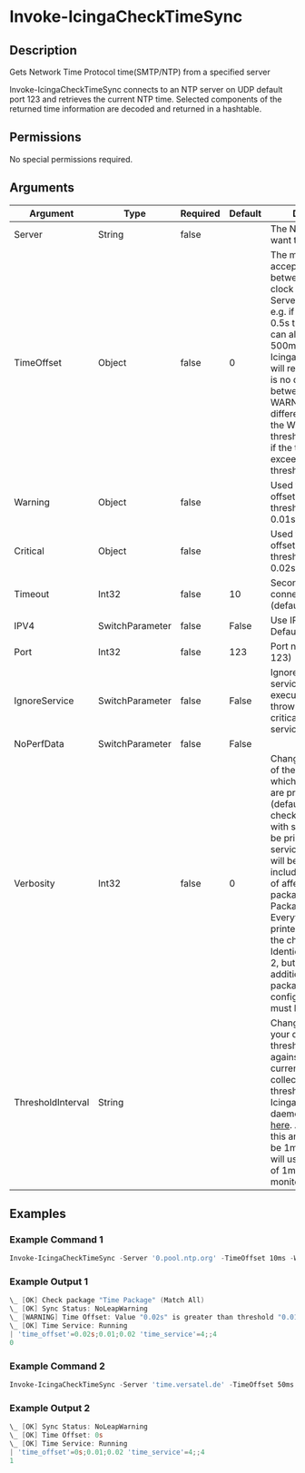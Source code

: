 
# Invoke-IcingaCheckTimeSync

## Description

Gets Network Time Protocol time(SMTP/NTP) from a specified server

Invoke-IcingaCheckTimeSync connects to an NTP server on UDP default port 123 and retrieves the current NTP time.
Selected components of the returned time information are decoded and returned in a hashtable.

## Permissions

No special permissions required.

## Arguments

| Argument | Type | Required | Default | Description |
| ---      | ---  | ---      | ---     | ---         |
| Server | String | false |  | The NTP Server you want to connect to. |
| TimeOffset | Object | false | 0 | The maximum acceptable offset between the local clock and the NTP Server, in seconds e.g. if you allow up to 0.5s timeoffset you can also enter 500ms. Invoke-IcingaCheckTimeSync will return OK, if there is no difference between them, WARNING, if the time difference exceeds the Warning threshold, CRITICAL, if the time difference exceeds the Critical threshold. |
| Warning | Object | false |  | Used to specify a offset Warning threshold e.g 10ms or 0.01s |
| Critical | Object | false |  | Used to specify a offset Critical threshold e.g 20ms or 0.02s. |
| Timeout | Int32 | false | 10 | Seconds before connection times out (default: 10) |
| IPV4 | SwitchParameter | false | False | Use IPV4 connection. Default $FALSE |
| Port | Int32 | false | 123 | Port number (default: 123) |
| IgnoreService | SwitchParameter | false | False | Ignores the W32Time service during check execution and will not throw warning or critical in case the service is not running |
| NoPerfData | SwitchParameter | false | False |  |
| Verbosity | Int32 | false | 0 | Changes the behavior of the plugin output which check states are printed: 0 (default): Only service checks/packages with state not OK will be printed 1: Only services with not OK will be printed including OK checks of affected check packages including Package config 2: Everything will be printed regardless of the check state 3: Identical to Verbose 2, but prints in addition the check package configuration e.g (All must be [OK]) |
| ThresholdInterval | String |  |  | Change the value your defined threshold checks against from the current value to a collected time threshold of the Icinga for Windows daemon, as described [here](https://icinga.com/docs/icinga-for-windows/latest/doc/service/10-Register-Service-Checks/). An example for this argument would be 1m or 15m which will use the average of 1m or 15m for monitoring. |

## Examples

### Example Command 1

```powershell
Invoke-IcingaCheckTimeSync -Server '0.pool.ntp.org' -TimeOffset 10ms -Warning 10ms -Critical 20ms -Verbosity 2
```

### Example Output 1

```powershell
\_ [OK] Check package "Time Package" (Match All)
\_ [OK] Sync Status: NoLeapWarning
\_ [WARNING] Time Offset: Value "0.02s" is greater than threshold "0.01s"
\_ [OK] Time Service: Running
| 'time_offset'=0.02s;0.01;0.02 'time_service'=4;;4
0    
```

### Example Command 2

```powershell
Invoke-IcingaCheckTimeSync -Server 'time.versatel.de' -TimeOffset 50ms -Warning 10ms -Critical 20ms -Verbosity 2
```

### Example Output 2

```powershell
\_ [OK] Sync Status: NoLeapWarning
\_ [OK] Time Offset: 0s
\_ [OK] Time Service: Running
| 'time_offset'=0s;0.01;0.02 'time_service'=4;;4
1    
```

